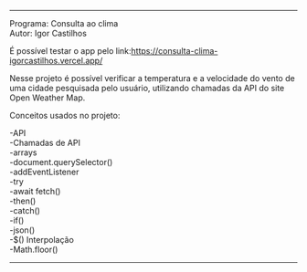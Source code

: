 ************************************************************************************************************
Programa: Consulta ao clima
<br>
Autor: Igor Castilhos
<br>

É possível testar o app pelo link:https://consulta-clima-igorcastilhos.vercel.app/

Nesse projeto é possível verificar a temperatura e a velocidade do vento de uma cidade pesquisada pelo usuário, utilizando chamadas da API
do site Open Weather Map.

Conceitos usados no projeto:

-API<br>
-Chamadas de API<br>
-arrays<br>
-document.querySelector()<br>
-addEventListener<br>
-try<br>
-await fetch()<br>
-then()<br>
-catch()<br>
-if()<br>
-json()<br>
-$() Interpolação<br>
-Math.floor()

************************************************************************************************************